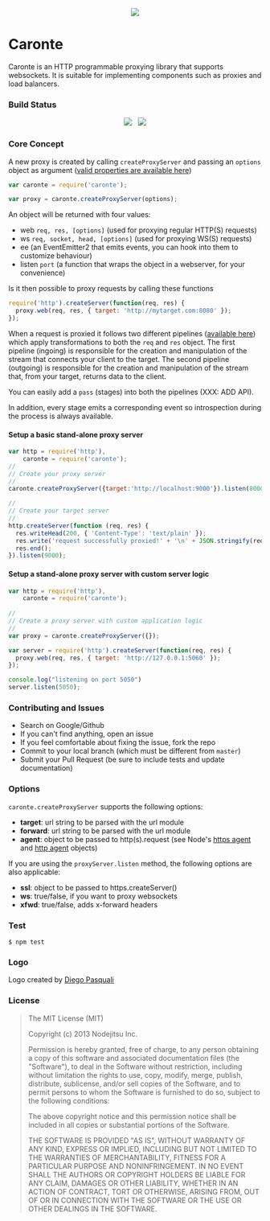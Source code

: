 <p align="center">
  <img src="doc/logo.png?raw=true"/>
</p>

Caronte
=======

Caronte is an HTTP programmable proxying library that supports 
websockets. It is suitable for implementing components such as
proxies and load balancers.

### Build Status

<p align="center">
 <a href="https://travis-ci.org/nodejitsu/node-http-proxy" target="_blank">
 	<img src="https://travis-ci.org/nodejitsu/node-http-proxy.png?branch=caronte"/></a>&nbsp;&nbsp;
 <a href="https://coveralls.io/r/nodejitsu/node-http-proxy" target="_blank">
 	<img src="https://coveralls.io/repos/nodejitsu/node-http-proxy/badge.png?branch=caronte"/></a>
</p>

### Core Concept

A new proxy is created by calling `createProxyServer` and passing
an `options` object as argument ([valid properties are available here](tree/master/lib/caronte.js#L26-L39)) 

```javascript
var caronte = require('caronte');

var proxy = caronte.createProxyServer(options);
```

An object will be returned with four values:

* web `req, res, [options]` (used for proxying regular HTTP(S) requests)
* ws `req, socket, head, [options]` (used for proxying WS(S) requests)
* ee (an EventEmitter2 that emits events, you can hook into them to customize behaviour)
* listen `port` (a function that wraps the object in a webserver, for your convenience)

Is it then possible to proxy requests by calling these functions

```javascript
require('http').createServer(function(req, res) {
  proxy.web(req, res, { target: 'http://mytarget.com:8080' });
});
```

When a request is proxied it follows two different pipelines ([available here](tree/master/lib/caronte/passes))
which apply transformations to both the `req` and `res` object. 
The first pipeline (ingoing) is responsible for the creation and manipulation of the stream that connects your client to the target.
The second pipeline (outgoing) is responsible for the creation and manipulation of the stream that, from your target, returns data 
to the client.

You can easily add a `pass` (stages) into both the pipelines (XXX: ADD API).

In addition, every stage emits a corresponding event so introspection during the process is always available.

#### Setup a basic stand-alone proxy server

```js
var http = require('http'),
    caronte = require('caronte');
//
// Create your proxy server
//
caronte.createProxyServer({target:'http://localhost:9000'}).listen(8000);

//
// Create your target server
//
http.createServer(function (req, res) {
  res.writeHead(200, { 'Content-Type': 'text/plain' });
  res.write('request successfully proxied!' + '\n' + JSON.stringify(req.headers, true, 2));
  res.end();
}).listen(9000);
```

#### Setup a stand-alone proxy server with custom server logic

``` js
var http = require('http'),
    caronte = require('caronte');
    
//
// Create a proxy server with custom application logic
//
var proxy = caronte.createProxyServer({});

var server = require('http').createServer(function(req, res) {
  proxy.web(req, res, { target: 'http://127.0.0.1:5060' });
});

console.log("listening on port 5050")
server.listen(5050);
```

### Contributing and Issues

* Search on Google/Github 
* If you can't find anything, open an issue 
* If you feel comfortable about fixing the issue, fork the repo
* Commit to your local branch (which must be different from `master`)
* Submit your Pull Request (be sure to include tests and update documentation)

### Options

`caronte.createProxyServer` supports the following options:

 *  **target**: url string to be parsed with the url module 
 *  **forward**: url string to be parsed with the url module
 *  **agent**: object to be passed to http(s).request (see Node's [https agent](http://nodejs.org/api/https.html#https_class_https_agent) and [http agent](http://nodejs.org/api/http.html#http_class_http_agent) objects)

If you are using the `proxyServer.listen` method, the following options are also applicable:

 *  **ssl**: object to be passed to https.createServer()
 *  **ws**: true/false, if you want to proxy websockets
 *  **xfwd**: true/false, adds x-forward headers


### Test

```
$ npm test
```

### Logo

Logo created by [Diego Pasquali](http://dribbble.com/diegopq)

### License

>The MIT License (MIT)
>
>Copyright (c) 2013 Nodejitsu Inc.
>
>Permission is hereby granted, free of charge, to any person obtaining a copy
>of this software and associated documentation files (the "Software"), to deal
>in the Software without restriction, including without limitation the rights
>to use, copy, modify, merge, publish, distribute, sublicense, and/or sell
>copies of the Software, and to permit persons to whom the Software is
>furnished to do so, subject to the following conditions:
>
>The above copyright notice and this permission notice shall be included in
>all copies or substantial portions of the Software.
>
>THE SOFTWARE IS PROVIDED "AS IS", WITHOUT WARRANTY OF ANY KIND, EXPRESS OR
>IMPLIED, INCLUDING BUT NOT LIMITED TO THE WARRANTIES OF MERCHANTABILITY,
>FITNESS FOR A PARTICULAR PURPOSE AND NONINFRINGEMENT. IN NO EVENT SHALL THE
>AUTHORS OR COPYRIGHT HOLDERS BE LIABLE FOR ANY CLAIM, DAMAGES OR OTHER
>LIABILITY, WHETHER IN AN ACTION OF CONTRACT, TORT OR OTHERWISE, ARISING FROM,
>OUT OF OR IN CONNECTION WITH THE SOFTWARE OR THE USE OR OTHER DEALINGS IN
>THE SOFTWARE.


